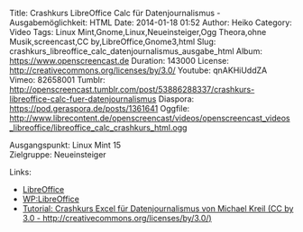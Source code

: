 Title: Crashkurs LibreOffice Calc für Datenjournalismus - Ausgabemöglichkeit: HTML
Date: 2014-01-18 01:52
Author: Heiko
Category: Video
Tags: Linux Mint,Gnome,Linux,Neueinsteiger,Ogg Theora,ohne Musik,screencast,CC by,LibreOffice,Gnome3,html
Slug: crashkurs_libreoffice_calc_datenjournalismus_ausgabe_html
Album: https://www.openscreencast.de
Duration: 143000
License: http://creativecommons.org/licenses/by/3.0/
Youtube: qnAKHiUddZA
Vimeo: 82658001
Tumblr: http://openscreencast.tumblr.com/post/53886288337/crashkurs-libreoffice-calc-fuer-datenjournalismus
Diaspora: https://pod.geraspora.de/posts/1361641
Oggfile: http://www.librecontent.de/openscreencast/videos/openscreencast_videos_libreoffice/libreoffice_calc_crashkurs_html.ogg

Ausgangspunkt: Linux Mint 15  
Zielgruppe: Neueinsteiger  

Links:

  * [LibreOffice](http://de.libreoffice.org/hilfe-kontakt/handbuecher/ "Link zu LibreOffice")
  * [WP:LibreOffice](http://de.wikipedia.org/wiki/Libreoffice "LibreOffice")
  * [Tutorial: Crashkurs Excel für Datenjournalismus von Michael Kreil (CC by 3.0 - http://creativecommons.org/licenses/by/3.0/)](http://www.opendatacity.de/tutorial-crashkurs-excel-fur-datenjournalismus/ "opendatacity.de")

